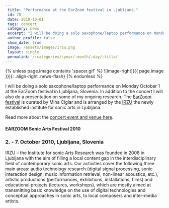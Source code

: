 ```yaml
---
 title: "Performance at the EarZoom festival in Ljubljana."
 id: 78
 date: 2010-10-01
 tags: concert
 category: news
 excerpt: "I will be doing a solo saxophone/laptop performance on Monday October 1 at the EarZoom festival in Ljubljana, Slovenia. In addition to the concert I will also do a presentation on some of my ongoing r..."
 author_profile: false
 show_date: true
 image: /assets/images/irzu.png
 layout: single
 permalink: /:categories/:year/:month/:day/:title/
---
```

{% unless page.image contains 'spacer.gif' %}
   ![image-right]({{ page.image }}){: .align-right .news-flash}
{% endunless %}

I will be doing a solo saxophone/laptop performance on Monday October 1 at the EarZoom festival in Ljubljana, Slovenia. In addition to the concert I will also do a presentation on some of my ongoing research. The <a href="http://www.irzu.org/festival/festival.html">EarZoom festival</a> is curated by Miha Ciglar and is arranged by the <a href="http://www.irzu.org">IRZU</a> the newly established institute for sonic arts in Ljubljana.


Read more about the <a href="https://cd-cc.si/default.cfm?Jezik=En&Kat=0201&Predstava=2183">concert event and venue here</a>.<h4>EARZOOM Sonic Arts Festival 2010</h4>
<h3>2. - 7. October 2010, Ljubljana, Slovenia</h3>

IRZU – the Institute for sonic Arts Research was founded in 2008 in Ljubljana with the aim of filling a local content gap in the interdisciplinary field of contemporary sonic arts. Our activities cover the following three main areas: audio technology research (digital signal processing, sonic interaction design, music information retrieval, non-linear acoustics, etc.), artistic productions (performances, exhibitions, installations, films) and educational projects (lectures, workshops), which are mostly aimed at transmitting basic knowledge on the use of digital technologies and conceptual approaches in sonic arts, to local composers and inter-media artists.



